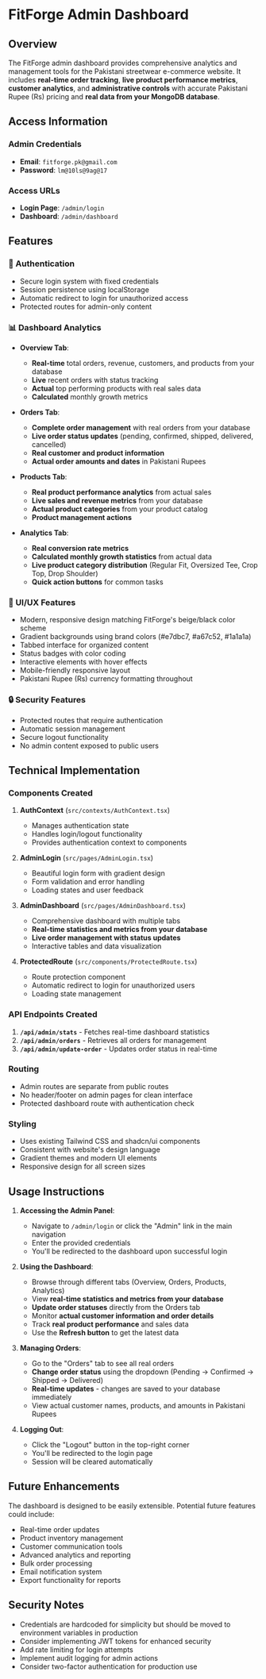 # FitForge Admin Dashboard

## Overview
The FitForge admin dashboard provides comprehensive analytics and management tools for the Pakistani streetwear e-commerce website. It includes **real-time order tracking**, **live product performance metrics**, **customer analytics**, and **administrative controls** with accurate Pakistani Rupee (Rs) pricing and **real data from your MongoDB database**.

## Access Information

### Admin Credentials
- **Email**: `fitforge.pk@gmail.com`
- **Password**: `lm@10ls@9ag@17`

### Access URLs
- **Login Page**: `/admin/login`
- **Dashboard**: `/admin/dashboard`

## Features

### 🔐 Authentication
- Secure login system with fixed credentials
- Session persistence using localStorage
- Automatic redirect to login for unauthorized access
- Protected routes for admin-only content

### 📊 Dashboard Analytics
- **Overview Tab**:
  - **Real-time** total orders, revenue, customers, and products from your database
  - **Live** recent orders with status tracking
  - **Actual** top performing products with real sales data
  - **Calculated** monthly growth metrics

- **Orders Tab**:
  - **Complete order management** with real orders from your database
  - **Live order status updates** (pending, confirmed, shipped, delivered, cancelled)
  - **Real customer and product information**
  - **Actual order amounts and dates** in Pakistani Rupees

- **Products Tab**:
  - **Real product performance analytics** from actual sales
  - **Live sales and revenue metrics** from your database
  - **Actual product categories** from your product catalog
  - **Product management actions**

- **Analytics Tab**:
  - **Real conversion rate metrics**
  - **Calculated monthly growth statistics** from actual data
  - **Live product category distribution** (Regular Fit, Oversized Tee, Crop Top, Drop Shoulder)
  - **Quick action buttons** for common tasks

### 🎨 UI/UX Features
- Modern, responsive design matching FitForge's beige/black color scheme
- Gradient backgrounds using brand colors (#e7dbc7, #a67c52, #1a1a1a)
- Tabbed interface for organized content
- Status badges with color coding
- Interactive elements with hover effects
- Mobile-friendly responsive layout
- Pakistani Rupee (Rs) currency formatting throughout

### 🔒 Security Features
- Protected routes that require authentication
- Automatic session management
- Secure logout functionality
- No admin content exposed to public users

## Technical Implementation

### Components Created
1. **AuthContext** (`src/contexts/AuthContext.tsx`)
   - Manages authentication state
   - Handles login/logout functionality
   - Provides authentication context to components

2. **AdminLogin** (`src/pages/AdminLogin.tsx`)
   - Beautiful login form with gradient design
   - Form validation and error handling
   - Loading states and user feedback

3. **AdminDashboard** (`src/pages/AdminDashboard.tsx`)
   - Comprehensive dashboard with multiple tabs
   - **Real-time statistics and metrics from your database**
   - **Live order management with status updates**
   - Interactive tables and data visualization

4. **ProtectedRoute** (`src/components/ProtectedRoute.tsx`)
   - Route protection component
   - Automatic redirect to login for unauthorized users
   - Loading state management

### API Endpoints Created
1. **`/api/admin/stats`** - Fetches real-time dashboard statistics
2. **`/api/admin/orders`** - Retrieves all orders for management
3. **`/api/admin/update-order`** - Updates order status in real-time

### Routing
- Admin routes are separate from public routes
- No header/footer on admin pages for clean interface
- Protected dashboard route with authentication check

### Styling
- Uses existing Tailwind CSS and shadcn/ui components
- Consistent with website's design language
- Gradient themes and modern UI elements
- Responsive design for all screen sizes

## Usage Instructions

1. **Accessing the Admin Panel**:
   - Navigate to `/admin/login` or click the "Admin" link in the main navigation
   - Enter the provided credentials
   - You'll be redirected to the dashboard upon successful login

2. **Using the Dashboard**:
   - Browse through different tabs (Overview, Orders, Products, Analytics)
   - View **real-time statistics and metrics from your database**
   - **Update order statuses** directly from the Orders tab
   - Monitor **actual customer information and order details**
   - Track **real product performance** and sales data
   - Use the **Refresh button** to get the latest data

3. **Managing Orders**:
   - Go to the "Orders" tab to see all real orders
   - **Change order status** using the dropdown (Pending → Confirmed → Shipped → Delivered)
   - **Real-time updates** - changes are saved to your database immediately
   - View actual customer names, products, and amounts in Pakistani Rupees

4. **Logging Out**:
   - Click the "Logout" button in the top-right corner
   - You'll be redirected to the login page
   - Session will be cleared automatically

## Future Enhancements

The dashboard is designed to be easily extensible. Potential future features could include:
- Real-time order updates
- Product inventory management
- Customer communication tools
- Advanced analytics and reporting
- Bulk order processing
- Email notification system
- Export functionality for reports

## Security Notes

- Credentials are hardcoded for simplicity but should be moved to environment variables in production
- Consider implementing JWT tokens for enhanced security
- Add rate limiting for login attempts
- Implement audit logging for admin actions
- Consider two-factor authentication for production use
